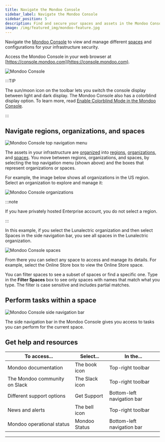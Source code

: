 ```yaml
---
title: Navigate the Mondoo Console
sidebar_label: Navigate the Mondoo Console
sidebar_position: 5
description: Find and secure your spaces and assets in the Mondoo Console.
image: /img/featured_img/mondoo-feature.jpg
---
```


Navigate the [Mondoo Console](/platform/start/navigate) to view and manage different [spaces](/platform/start/organize/spaces) and configurations for your infrastructure security.

Access the Mondoo Console in your web browser at [https://console.mondoo.com](https://console.mondoo.com).

![Mondoo Console](/img/platform/start/console-overview-callouts.png)

:::TIP

The sun/moon icon on the toolbar lets you switch the console display between light and dark display. The Mondoo Console also has a colorblind display option. To learn more, read [Enable Colorblind Mode in the Mondoo Console](/platform/maintain/user/colorblind/).

:::

## Navigate regions, organizations, and spaces

![Mondoo Console top navigation menu](/img/platform/start/nav-top.png)

The assets in your infrastructure are [organized](/platform/start/organize/overview) into [regions](/platform/start/organize/regions), [organizations](/platform/start/organize/organizations), and [spaces](/platform/start/organize/spaces). You move between regions, organizations, and spaces, by selecting the top navigation menu (shown above) and the boxes that represent organizations or spaces.

For example, the image below shows all organizations in the US region. Select an organization to explore and manage it:

![Mondoo Console organizations](/img/platform/start/organizations.png)

:::note

If you have privately hosted Enterprise account, you do not select a region.

:::

In this example, if you select the Lunalectric organization and then select Spaces in the side navigation bar, you see all spaces in the Lunalectric organization.

![Mondoo Console spaces](/img/platform/security/monitor-org.png)

From there you can select any space to access and manage its details. For example, select the Online Store box to view the Online Store space.

You can filter spaces to see a subset of spaces or find a specific one. Type in the **Filter Spaces** box to see only spaces with names that match what you type. The filter is case sensitive and includes partial matches.

## Perform tasks within a space

![Mondoo Console side navigation bar](/img/platform/start/nav-side.png)

The side navigation bar in the Mondoo Console gives you access to tasks you can perform for the current space.

## Get help and resources

| To access...                  | Select...      | In the...                  |
| ----------------------------- | -------------- | -------------------------- |
| Mondoo documentation          | The book icon  | Top-right toolbar          |
| The Mondoo community on Slack | The Slack icon | Top-right toolbar          |
| Different support options     | Get Support    | Bottom-left navigation bar |
| News and alerts               | The bell icon  | Top-right toolbar          |
| Mondoo operational status     | Mondoo Status  | Bottom-left navigation bar |

---
